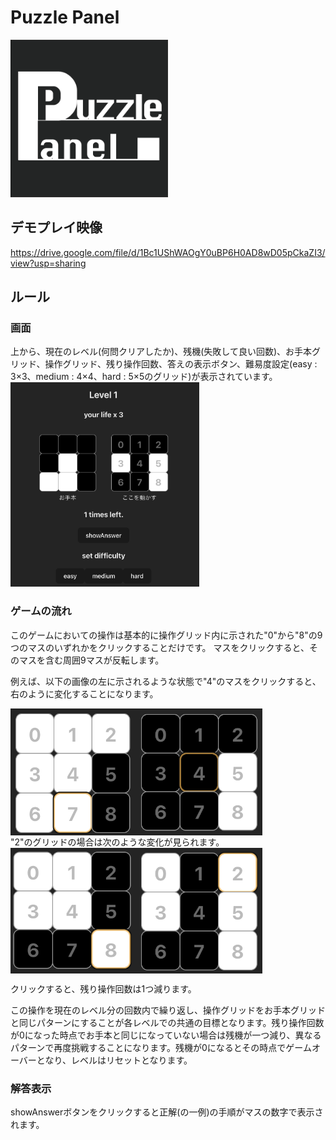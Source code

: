 # Puzzle Panel
<img src='https://github.com/itsujiht/puzzlePanel/blob/main/public/pplogo.png' width='50%' height='auto' style='text-align: center; margin:0 auto;'>

## デモプレイ映像
https://drive.google.com/file/d/1Bc1UShWAOgY0uBP6H0AD8wD05pCkaZI3/view?usp=sharing

## ルール

### 画面
上から、現在のレベル(何問クリアしたか)、残機(失敗して良い回数)、お手本グリッド、操作グリッド、残り操作回数、答えの表示ボタン、難易度設定(easy : 3×3、medium : 4×4、hard : 5×5のグリッド)が表示されています。
<img src='https://github.com/itsujiht/puzzlePanel/blob/main/public/description1.png' width='60%' height='auto'>

### ゲームの流れ
このゲームにおいての操作は基本的に操作グリッド内に示された"0"から"8"の9つのマスのいずれかをクリックすることだけです。
マスをクリックすると、そのマスを含む周囲9マスが反転します。

例えば、以下の画像の左に示されるような状態で"4"のマスをクリックすると、右のように変化することになります。
<div style='display: flex;'>
<img src='https://github.com/itsujiht/puzzlePanel/blob/main/public/description2.png' width='40%' height='auto'>
<img src='https://github.com/itsujiht/puzzlePanel/blob/main/public/description3.png' width='40%' height='auto'>
</div>
"2"のグリッドの場合は次のような変化が見られます。
<div style='display: flex;'>
<img src='https://github.com/itsujiht/puzzlePanel/blob/main/public/description4.png' width='40%' height='auto'>
<img src='https://github.com/itsujiht/puzzlePanel/blob/main/public/description5.png' width='40%' height='auto'>
</div>

クリックすると、残り操作回数は1つ減ります。

この操作を現在のレベル分の回数内で繰り返し、操作グリッドをお手本グリッドと同じパターンにすることが各レベルでの共通の目標となります。残り操作回数が0になった時点でお手本と同じになっていない場合は残機が一つ減り、異なるパターンで再度挑戦することになります。残機が0になるとその時点でゲームオーバーとなり、レベルはリセットとなります。

### 解答表示
showAnswerボタンをクリックすると正解(の一例)の手順がマスの数字で表示されます。